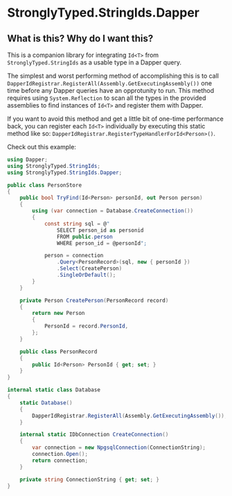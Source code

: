 # StronglyTyped.StringIds.Dapper

## What is this? Why do I want this?

This is a companion library for integrating ```Id<T>``` from ```StronglyTyped.StringIds``` as a usable type in a Dapper query.

The simplest and worst performing method of accomplishing this is to call ```DapperIdRegistrar.RegisterAll(Assembly.GetExecutingAssembly())``` one time before any Dapper queries have an opprotunity to run. This method requires using ```System.Reflection``` to scan all the types in the provided assemblies to find instances of ```Id<T>``` and register them with Dapper.

If you want to avoid this method and get a little bit of one-time performance back, you can register each ```Id<T>``` individually by executing this static method like so: ```DapperIdRegistrar.RegisterTypeHandlerForId<Person>()```.

Check out this example:

```csharp
using Dapper;
using StronglyTyped.StringIds;
using StronglyTyped.StringIds.Dapper;

public class PersonStore
{
	public bool TryFind(Id<Person> personId, out Person person)
	{
		using (var connection = Database.CreateConnection())
		{
			const string sql = @"
				SELECT person_id as personid
				FROM public.person
				WHERE person_id = @personId";

			person = connection
				.Query<PersonRecord>(sql, new { personId })
				.Select(CreatePerson)
				.SingleOrDefault();
		}
	}

	private Person CreatePerson(PersonRecord record)
	{
		return new Person
		{
			PersonId = record.PersonId,
		};
	}

	public class PersonRecord
	{
		public Id<Person> PersonId { get; set; }
	}
}

internal static class Database
{
	static Database()
	{
		DapperIdRegistrar.RegisterAll(Assembly.GetExecutingAssembly());
	}

	internal static IDbConnection CreateConnection()
	{
		var connection = new NpgsqlConnection(ConnectionString);
		connection.Open();
		return connection;
	}

	private string ConnectionString { get; set; }
}
```